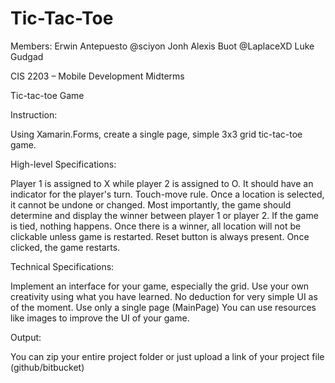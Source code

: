 # Tic-Tac-Toe
Members: 
Erwin Antepuesto @sciyon 
Jonh Alexis Buot @LaplaceXD 
Luke Gudgad

CIS 2203 – Mobile Development Midterms

Tic-tac-toe Game

Instruction:

Using Xamarin.Forms, create a single page, simple 3x3 grid tic-tac-toe game.

High-level Specifications:

Player 1 is assigned to X while player 2 is assigned to O. It should have an indicator for the player's turn. Touch-move rule. Once a location is selected, it cannot be undone or changed. Most importantly, the game should determine and display the winner between player 1 or player 2. If the game is tied, nothing happens. Once there is a winner, all location will not be clickable unless game is restarted. Reset button is always present. Once clicked, the game restarts.

Technical Specifications:

Implement an interface for your game, especially the grid. Use your own creativity using what you have learned. No deduction for very simple UI as of the moment. Use only a single page (MainPage) You can use resources like images to improve the UI of your game.

Output:

You can zip your entire project folder or just upload a link of your project file (github/bitbucket)
